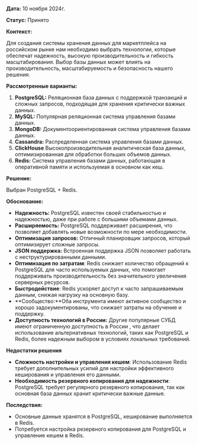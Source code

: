 
**Дата:** 10 ноября 2024г.

**Статус:** Принято

**Контекст:**

Для создания системы хранения данных для маркетплейса на российском рынке нам необходимо выбрать технологии, которые обеспечат надежность, высокую производительность и гибкость масштабирования.  Выбор базы данных может влиять на производительность, масштабируемость и безопасность нашего решения.

**Рассмотренные варианты:**

1. **PostgreSQL:** Реляционная база данных с поддержкой транзакций и сложных запросов, подходящая для хранения критически важных данных.
2. **MySQL:** Популярная реляционная система управления базами данных.
3. **MongoDB:** Документоориентированная система управления базами данных.
4. **Cassandra:** Распределенная система управления базами данных.
5. **ClickHouse** Высокопроизводительная аналитическая база данных, оптимизированная для обработки больших объемов данных.
6. **Redis:** Cистема управления базами данных, работающая в оперативной памяти и используемая в основном как кеш.


**Решение:**

Выбран PostgreSQL + Redis.

**Обоснование:**

- **Надежность:** PostgreSQL известен своей стабильностью и надежностью, даже при работе с большими объемами данных.
- **Расширяемость:** PostgreSQL поддерживает расширения, что позволяет добавлять новые возможности по мере необходимости.
- **Оптимизация запросов:** Отличный планировщик запросов, который оптимизирует сложные запросы.
- **JSON поддержка:** Встроенная поддержка JSON позволяет работать с неструктурированными данными.
- **Оптимизация по затратам**: Redis снижает количество обращений к PostgreSQL для часто используемых данных, что помогает поддерживать производительность без значительного увеличения серверных ресурсов.
- **Быстродействие**: Redis ускоряет доступ к часто запрашиваемым данным, снижая нагрузку на основную базу.
- **Сообщество:**Оба инструмента имеют активное сообщество и хорошо задокументированы, что снижает затраты на обучение и поддержку.
- **Доступность технологий в России:** Другие популярные СУБД имеют ограниченную доступность в России , что делает использование альтернативных технологий, таких как PostgreSQL и Redis, более надежным выбором в условиях локальных требований.
  
**Недостатки решения**

- **Сложность настройки и управления кешем**: Использование Redis требует дополнительных усилий для настройки эффективного кеширования и управления его данными.
- **Необходимость резервного копирования для надежности**: PostgreSQL требует регулярного резервного копирования, так как основная база данных хранит критически важные данные.

**Последствия:**

- Основные данные хранятся в PostgreSQL, кеширование выполняется в Redis.
- Потребуется настройка резервного копирования для PostgreSQL и управление кешем в Redis.


